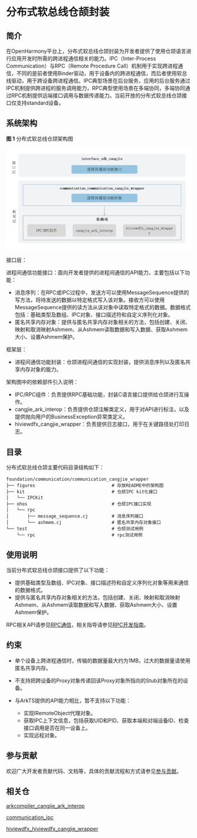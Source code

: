 # 分布式软总线仓颉封装

## 简介

在OpenHarmony平台上，分布式软总线仓颉封装为开发者提供了使用仓颉语言进行应用开发时所需的跨进程通信相关的能力。IPC（Inter-Process Communication）与RPC（Remote Procedure Call）机制用于实现跨进程通信，不同的是前者使用Binder驱动，用于设备内的跨进程通信，而后者使用软总线驱动，用于跨设备跨进程通信。IPC典型场景在后台服务，应用的后台服务通过IPC机制提供跨进程的服务调用能力，RPC典型使用场景在多端协同，多端协同通过RPC机制提供远端接口调用与数据传递能力。当前开放的分布式软总线仓颉接口仅支持standard设备。

## 系统架构

**图 1** 分布式软总线仓颉架构图

![分布式软总线仓颉架构图](figures/communication_cangjie_wrapper_architecture.png)

接口层：

进程间通信功能接口：面向开发者提供的进程间通信的API能力，主要包括以下功能：

- 消息序列：在RPC或IPC过程中，发送方可以使用MessageSequence提供的写方法，将待发送的数据以特定格式写入该对象。接收方可以使用MessageSequence提供的读方法从该对象中读取特定格式的数据。数据格式包括：基础类型及数组、IPC对象、接口描述符和自定义序列化对象。
- 匿名共享内存对象：提供与匿名共享内存对象相关的方法，包括创建、关闭、映射和取消映射Ashmem、从Ashmem读取数据和写入数据、获取Ashmem大小、设置Ashmem保护。

框架层：

- 进程间通信功能封装：仓颉进程间通信的实现封装，提供消息序列以及匿名共享内存对象的能力。

架构图中的依赖部件引入说明：

- IPC/RPC组件：负责提供RPC基础功能，封装C语言接口提供给仓颉进行互操作。
- cangjie_ark_interop：负责提供仓颉注解类定义，用于对API进行标注，以及提供抛向用户的BusinessException异常类定义。
- hiviewdfx_cangjie_wrapper：负责提供日志接口，用于在关键路径处打印日志。

## 目录

分布式软总线仓颉主要代码目录结构如下：

```
foundation/communication/communication_cangjie_wrapper
├── figures                             # 存放README中的架构图
├── kit                                 # 仓颉IPC kit化接口
│   └── IPCKit
├── ohos                                # 仓颉IPC接口实现
│   └── rpc
│       ├── message_sequence.cj         # 消息序列接口
│       └── ashmem.cj                   # 匿名共享内存对象接口
└── test                                # 仓颉测试用例
    └── rpc                             # rpc测试用例
```

## 使用说明

当前分布式软总线仓颉接口提供了以下功能：

- 提供基础类型及数组、IPC对象、接口描述符和自定义序列化对象等用来通信的数据格式。
- 提供与匿名共享内存对象相关的方法，包括创建、关闭、映射和取消映射Ashmem、从Ashmem读取数据和写入数据、获取Ashmem大小、设置Ashmem保护。

RPC相关API请参见[RPC通信](https://gitcode.com/openharmony-sig/arkcompiler_cangjie_ark_interop/blob/master/doc/API_Reference/source_zh_cn/apis/IPCKit/cj-apis-rpc.md)，相关指导请参见[RPC开发指南](https://gitcode.com/openharmony-sig/arkcompiler_cangjie_ark_interop/blob/master/doc/Dev_Guide/source_zh_cn/ipc/cj-ipc-rpc-overview.md)。

## 约束
- 单个设备上跨进程通信时，传输的数据量最大约为1MB，过大的数据量请使用匿名共享内存。

- 不支持把跨设备的Proxy对象传递回该Proxy对象所指向的Stub对象所在的设备。

- 与ArkTS提供的API能力相比，暂不支持以下功能：
  - 实现IRemoteObject代理对象。
  - 获取IPC上下文信息，包括获取UID和PID、获取本端和对端设备ID、检查接口调用是否在同一设备上。
  - 实现远程对象。


## 参与贡献

欢迎广大开发者贡献代码、文档等，具体的贡献流程和方式请参见[参与贡献](https://gitcode.com/openharmony/docs/blob/master/zh-cn/contribute/%E5%8F%82%E4%B8%8E%E8%B4%A1%E7%8C%AE.md)。

## 相关仓

[arkcompiler_cangjie_ark_interop](https://gitcode.com/openharmony-sig/arkcompiler_cangjie_ark_interop)

[communication_ipc](https://gitcode.com/openharmony/communication_ipc)

[hiviewdfx_hiviewdfx_cangjie_wrapper](https://gitcode.com/openharmony-sig/hiviewdfx_hiviewdfx_cangjie_wrapper)
